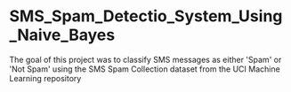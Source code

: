 # SMS_Spam_Detectio_System_Using_Naive_Bayes
The goal of this project was to classify SMS messages as either 'Spam' or 'Not Spam' using the SMS Spam Collection dataset from the UCI Machine Learning repository

